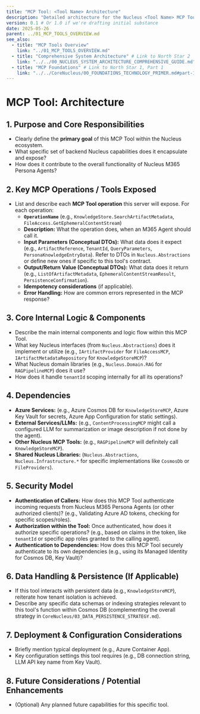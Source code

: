```yaml
---
title: "MCP Tool: <Tool Name> Architecture"
description: "Detailed architecture for the Nucleus <Tool Name> MCP Tool, outlining its purpose, MCP operations, core logic, dependencies, and security model."
version: 0.1 # Or 1.0 if we're drafting initial substance
date: 2025-05-26
parent: ../01_MCP_TOOLS_OVERVIEW.md
see_also:
  - title: "MCP Tools Overview"
    link: "../01_MCP_TOOLS_OVERVIEW.md"
  - title: "Comprehensive System Architecture" # Link to North Star 2
    link: "../../00_NUCLEUS_SYSTEM_ARCHITECTURE_COMPREHENSIVE_GUIDE.md" 
  - title: "MCP Foundations" # Link to North Star 1, Part 1
    link: "../../CoreNucleus/00_FOUNDATIONS_TECHNOLOGY_PRIMER.md#part-1-model-context-protocol-mcp-deep-dive"
---
```


# MCP Tool: <Tool Name> Architecture

## 1. Purpose and Core Responsibilities

*   Clearly define the **primary goal** of this MCP Tool within the Nucleus ecosystem.
*   What specific set of backend Nucleus capabilities does it encapsulate and expose?
*   How does it contribute to the overall functionality of Nucleus M365 Persona Agents?

## 2. Key MCP Operations / Tools Exposed

*   List and describe each **MCP Tool operation** this server will expose. For each operation:
    *   **`OperationName`** (e.g., `KnowledgeStore.SearchArtifactMetadata`, `FileAccess.GetEphemeralContentStream`)
    *   **Description:** What the operation does, when an M365 Agent should call it.
    *   **Input Parameters (Conceptual DTOs):** What data does it expect (e.g., `ArtifactReference`, `TenantId`, `QueryParameters`, `PersonaKnowledgeEntryData`). Refer to DTOs in `Nucleus.Abstractions` or define new ones if specific to this tool's contract.
    *   **Output/Return Value (Conceptual DTOs):** What data does it return (e.g., `ListOfArtifactMetadata`, `EphemeralContentStreamResult`, `PersistenceConfirmation`).
    *   **Idempotency considerations** (if applicable).
    *   **Error Handling:** How are common errors represented in the MCP response?

## 3. Core Internal Logic & Components

*   Describe the main internal components and logic flow within this MCP Tool.
*   What key Nucleus interfaces (from `Nucleus.Abstractions`) does it implement or utilize (e.g., `IArtifactProvider` for `FileAccessMCP`, `IArtifactMetadataRepository` for `KnowledgeStoreMCP`)?
*   What Nucleus domain libraries (e.g., `Nucleus.Domain.RAG` for `RAGPipelineMCP`) does it use?
*   How does it handle `tenantId` scoping internally for all its operations?

## 4. Dependencies

*   **Azure Services:** (e.g., Azure Cosmos DB for `KnowledgeStoreMCP`, Azure Key Vault for secrets, Azure App Configuration for static settings).
*   **External Services/LLMs:** (e.g., `ContentProcessingMCP` might call a configured LLM for summarization or image description if not done by the agent).
*   **Other Nucleus MCP Tools:** (e.g., `RAGPipelineMCP` will definitely call `KnowledgeStoreMCP`).
*   **Shared Nucleus Libraries:** (`Nucleus.Abstractions`, `Nucleus.Infrastructure.*` for specific implementations like `CosmosDb` or `FileProviders`).

## 5. Security Model

*   **Authentication of Callers:** How does this MCP Tool authenticate incoming requests from Nucleus M365 Persona Agents (or other authorized clients)? (e.g., Validating Azure AD tokens, checking for specific scopes/roles).
*   **Authorization within the Tool:** Once authenticated, how does it authorize specific operations? (e.g., based on claims in the token, like `tenantId` or specific app roles granted to the calling agent).
*   **Authentication to Dependencies:** How does this MCP Tool securely authenticate to its own dependencies (e.g., using its Managed Identity for Cosmos DB, Key Vault)?

## 6. Data Handling & Persistence (If Applicable)

*   If this tool interacts with persistent data (e.g., `KnowledgeStoreMCP`), reiterate how tenant isolation is achieved.
*   Describe any specific data schemas or indexing strategies relevant to this tool's function within Cosmos DB (complementing the overall strategy in `CoreNucleus/03_DATA_PERSISTENCE_STRATEGY.md`).

## 7. Deployment & Configuration Considerations

*   Briefly mention typical deployment (e.g., Azure Container App).
*   Key configuration settings this tool requires (e.g., DB connection string, LLM API key name from Key Vault).

## 8. Future Considerations / Potential Enhancements

*   (Optional) Any planned future capabilities for this specific tool.